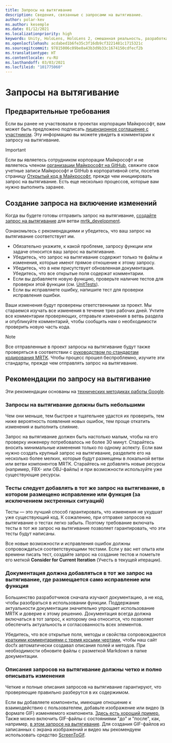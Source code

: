 ```yaml
---
title: Запросы на вытягивание
description: Сведения, связанные с запросами на вытягивание.
author: polar-kev
ms.author: kesemple
ms.date: 01/12/2021
ms.localizationpriority: high
keywords: Unity, HoloLens, HoloLens 2, смешанная реальность, разработка, MRTK, запрос на вытягивание
ms.openlocfilehash: acdabed1b6fe35c3f16db9cf3221481c1715321c
ms.sourcegitcommit: 97815006c09be0a43b3d9b33c1674150cdfecf2b
ms.translationtype: HT
ms.contentlocale: ru-RU
ms.lasthandoff: 03/03/2021
ms.locfileid: "101775060"
---
```

# <a name="pull-requests"></a>Запросы на вытягивание

## <a name="prerequisites"></a>Предварительные требования

Если вы ранее не участвовали в проектах корпорации Майкрософт, вам может быть предложено подписать [лицензионное соглашение с участником](https://cla.microsoft.com/).
Эту информацию вы можете увидеть в комментарии к запросу на вытягивание.

> [!IMPORTANT]
> Если вы являетесь сотрудником корпорации Майкрософт и не являетесь членом [организации Майкрософт на GitHub](https://github.com/Microsoft), свяжите свои учетные записи Майкрософт и GitHub в корпоративной сети, посетив страницу [Открытый код в Майкрософт](https://opensource.microsoft.com/), прежде чем инициировать запрос на вытягивание. Есть еще несколько процессов, которые вам нужно выполнить заранее.

## <a name="creating-a-pull-request"></a>Создание запроса на включение изменений

Когда вы будете готовы отправить запрос на вытягивание, [создайте запрос на вытягивание](https://github.com/microsoft/MixedRealityToolkit-Unity/compare/mrtk_development...mrtk_development?expand=1) для ветви [mrtk_development](https://github.com/microsoft/mixedrealitytoolkit-unity/tree/mrtk_development).

Ознакомьтесь с рекомендациями и убедитесь, что ваш запрос на вытягивание соответствует им.

* Обязательно укажите, к какой проблеме, запросу функции или задаче относится ваш запрос на вытягивание.
* Убедитесь, что запрос на вытягивание содержит только те файлы и изменения, которые имеют прямое отношение к этому запросу.
* Убедитесь, что в нем присутствует обновленная документация. Убедитесь, что все открытые поля содержат комментарии.
* Если вы добавляете новую функцию, проверьте наличие тестов для проверки этой функции (см. [UnitTests](UnitTests.md)).
* Если вы исправляете ошибку, напишите тест для проверки исправления ошибки.

Ваши изменения будут проверены ответственными за проект. Мы стараемся изучать все изменения в течение трех рабочих дней. Учтите все комментарии проверяющих, отправьте изменения в ветвь раздела и опубликуйте комментарий, чтобы сообщить нам о необходимости проверить новую часть кода.

> [!NOTE]
> Все отправленные в проект запросы на вытягивание будут также проверяться в соответствии с [руководством по стандартам кодирования MRTK](CodingGuidelines.md). Чтобы процесс прошел беспроблемно, изучите эти стандарты, прежде чем отправлять запрос на вытягивание.

## <a name="pull-request-guidelines"></a>Рекомендации по запросу на вытягивание

Эти рекомендации основаны на [технических методиках работы Google](https://google.github.io/eng-practices/review/developer/small-cls.html).

### <a name="keep-pull-requests-small"></a>Запросы на вытягивание должны быть небольшими

Чем они меньше, тем быстрее и тщательнее удастся их проверить, тем ниже вероятность появления новых ошибок, тем проще откатить изменения и выполнить слияние.

Запрос на вытягивание должен быть настолько малым, чтобы на его проверку инженеру потребовалось не более 30 минут. Старайтесь вносить минимальные изменения только по одному аспекту. Если вам нужно создать крупный запрос на вытягивание, разделите его на несколько более мелких, которые будут размещены в локальной ветви или ветви компонентов MRTK. Старайтесь не добавлять новые ресурсы (например, FBX- или OBJ-файлы) и при возможности используйте уже существующие ресурсы.

### <a name="tests-should-be-added-in-the-same-pr-as-your-fix--feature-except-for-emergencies"></a>Тесты следует добавлять в тот же запрос на вытягивание, в котором размещено исправление или функция (за исключением экстренных ситуаций)

Тесты — это лучший способ гарантировать, что изменения не ухудшат уже существующий код. К сожалению, при отправке запросов на вытягивание о тестах легко забыть. Поэтому требование включать тесты в тот же запрос на вытягивание позволяет гарантировать, что эти тесты будут написаны.

Все новые возможности и исправления ошибок должны сопровождаться соответствующими тестами. Если у вас нет опыта или времени писать тест, создайте запрос на создание тестов и пометьте его меткой **Consider for Current Iteration** (Учесть в текущей итерации).

### <a name="documentation-should-be-added-in-the-same-pull-request-as-a-fix--feature"></a>Документация должна добавляться в тот же запрос на вытягивание, где размещается само исправление или функция

Большинство разработчиков сначала изучают документацию, а не код, чтобы разобраться в использовании функции. Поддержание актуальности документации значительно упрощает использование MRTK и доверие к этому решению.  Документация всегда должна включаться в тот запрос, к которому она относится, что позволяет обеспечить актуальность и согласованность всех элементов.

Убедитесь, что все открытые поля, методы и свойства сопровождаются [краткими комментариями с тремя косыми чертами](https://dotnet.github.io/docfx/spec/triple_slash_comments_spec.html), чтобы наш сайт docfx автоматически создавал описания полей и методов. При необходимости обновите файлы с разметкой Markdown в папке документации.

### <a name="pull-request-descriptions-should-clearly-and-completely-describe-changes"></a>Описания запросов на вытягивание должны четко и полно описывать изменения

Четкие и полные описания запросов на вытягивание гарантируют, что проверяющие правильно разберутся в их содержимом.

Если вы добавляете компоненты, имеющие отношение к взаимодействию с пользователем, добавьте изображение или видео (в формате GIF) изменяемого компонента. [Здесь есть хороший пример.](https://github.com/microsoft/MixedRealityToolkit-Unity/pull/4532) Также можно включить GIF-файлы с состояниями "до" и "после", как, например, [в этом запросе на вытягивание](https://github.com/microsoft/MixedRealityToolkit-Unity/pull/5896). Для создания GIF-файлов из записанных с экрана изображений и видео мы рекомендуем использовать средство [ScreenToGif](https://www.screentogif.com/).
